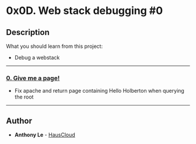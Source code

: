 # 0x0D. Web stack debugging #0

## Description
What you should learn from this project:
* Debug a webstack

---

### [0. Give me a page!](./0-give_me_a_page)
* Fix apache and return page containing Hello Holberton when querying the root

---

## Author
* **Anthony Le** - [HausCloud](https://github.com/HausCloud)